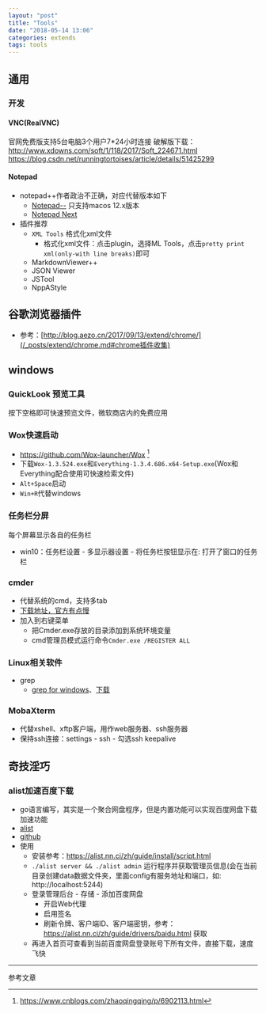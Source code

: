 ```yaml
---
layout: "post"
title: "Tools"
date: "2018-05-14 13:06"
categories: extends
tags: tools
---
```


## 通用

### 开发

#### VNC(RealVNC)

官网免费版支持5台电脑3个用户7*24小时连接
破解版下载：http://www.xdowns.com/soft/1/118/2017/Soft_224671.html
https://blog.csdn.net/runningtortoises/article/details/51425299

#### Notepad

- notepad++作者政治不正确，对应代替版本如下
    - [Notepad--](https://gitee.com/cxasm/notepad--) 只支持macos 12.x版本
    - [Notepad Next](https://github.com/dail8859/NotepadNext)
- 插件推荐
    - `XML Tools` 格式化xml文件
        - 格式化xml文件：点击plugin，选择ML Tools，点击`pretty print xml(only-with line breaks)`即可
    - MarkdownViewer++
    - JSON Viewer
    - JSTool
    - NppAStyle

## 谷歌浏览器插件

- 参考：[http://blog.aezo.cn/2017/09/13/extend/chrome/](/_posts/extend/chrome.md#chrome插件收集)

## windows

### QuickLook 预览工具

按下空格即可快速预览文件，微软商店内的免费应用

### Wox快速启动

- https://github.com/Wox-launcher/Wox [^2]
- 下载`Wox-1.3.524.exe`和`Everything-1.3.4.686.x64-Setup.exe`(Wox和Everything配合使用可快速检索文件)
- `Alt+Space`启动
- `Win+R`代替windows

### 任务栏分屏

每个屏幕显示各自的任务栏

- win10：任务栏设置 - 多显示器设置 - 将任务栏按钮显示在: 打开了窗口的任务栏

### cmder

- 代替系统的cmd，支持多tab
- [下载地址，官方有点慢](http://www.softpedia.com/get/Programming/Other-Programming-Files/Cmder.shtml)
- 加入到右键菜单
    - 把Cmder.exe存放的目录添加到系统环境变量
    - cmd管理员模式运行命令`Cmder.exe /REGISTER ALL`

### Linux相关软件

- grep
    - [grep for windows](http://gnuwin32.sourceforge.net/packages/grep.htm)、[下载](http://downloads.sourceforge.net/gnuwin32/grep-2.5.4-setup.exe)

### MobaXterm

- 代替xshell、xftp客户端，用作web服务器、ssh服务器
- 保持ssh连接：settings - ssh - 勾选ssh keepalive

## 奇技淫巧

### alist加速百度下载

- go语言编写，其实是一个聚合网盘程序，但是内置功能可以实现百度网盘下载加速功能
- [alist](https://alist.nn.ci/zh/)
- [github](https://github.com/alist-org/alist)
- 使用
    - 安装参考：https://alist.nn.ci/zh/guide/install/script.html
    - `./alist server && ./alist admin` 运行程序并获取管理员信息(会在当前目录创建data数据文件夹，里面config有服务地址和端口，如: http://localhost:5244)
    - 登录管理后台 - 存储 - 添加百度网盘
        - 开启Web代理
        - 启用签名
        - 刷新令牌、客户端ID、客户端密钥，参考：https://alist.nn.ci/zh/guide/drivers/baidu.html 获取
    - 再进入首页可查看到当前百度网盘登录账号下所有文件，直接下载，速度飞快








---

参考文章

[^1]: https://www.liutf.com/posts/3720794851.html
[^2]: https://www.cnblogs.com/zhaoqingqing/p/6902113.html


